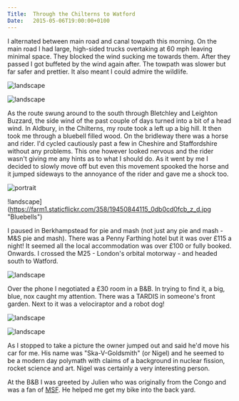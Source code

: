 ```yaml
---
Title:	Through the Chilterns to Watford
Date:	2015-05-06T19:00:00+0100
---
```


I alternated between main road and canal towpath this morning. On the main road I had large, high-sided trucks overtaking at 60 mph leaving minimal space. They blocked the wind sucking me towards them. After they passed I got buffeted by the wind again after. The towpath was slower but far safer and prettier. It also meant I could admire the wildlife.

![landscape](https://farm8.staticflickr.com/7752/17390839005_6028ae9dae.jpg "Heron on the canal")

![landscape](https://farm4.staticflickr.com/3894/18830228713_5cd83be4bc_z_d.jpg "Canal")

As the route swung around to the south through Bletchley and Leighton Buzzard, the side wind of the past couple of days turned into a bit of a head wind. In Aldbury, in the Chilterns, my route took a left up a big hill. It then took me through a bluebell filled wood. On the bridleway there was a horse and rider. I'd cycled cautiously past a few in Cheshire and Staffordshire without any problems. This one however looked nervous and the rider wasn't giving me any hints as to what I should do. As it went by me I decided to slowly move off but even this movement spooked the horse and it jumped sideways to the annoyance of the rider and gave me a shock too.

![portrait](https://farm1.staticflickr.com/392/19424772556_25e7040701_z_d.jpg "Aldbury in the Chilterns")

!landscape](https://farm1.staticflickr.com/358/19450844115_0db0cd0fcb_z_d.jpg "Bluebells")

I paused in Berkhampstead for pie and mash (not just any pie and mash - M&S pie and mash). There was a Penny Farthing hotel but it was over £115 a night! It seemed all the local accommodation was over £100 or fully booked. Onwards. I crossed the M25 - London's orbital motorway - and headed south to Watford.

![landscape](https://farm9.staticflickr.com/8689/17380263676_e6af9074d9.jpg "M25")

Over the phone I negotiated a £30 room in a B&B. In trying to find it, a big, blue, nox caught my attention. There was a TARDIS in someone's front garden. Next to it was a velociraptor and a robot dog! 

![landscape](https://farm8.staticflickr.com/7720/17405879671_56cf7bacd9.jpg "The Doctor?")

![landscape](https://farm1.staticflickr.com/431/19455142931_f344a3bb8f_z_d.jpg "Ska-V-Goldsmith on his cyborg-dino-dog")

As I stopped to take a picture the owner jumped out and said he'd move his car for me. His name was "Ska-V-Goldsmith" (or Nigel) and he seemed to be a modern day polymath with claims of a background in nuclear fission, rocket science and art. Nigel was certainly a very interesting person.

At the B&B I was greeted by Julien who was originally from the Congo and was a fan of [MSF](http://justgiving.com/rtwbike). He helped me get my bike into the back yard.
